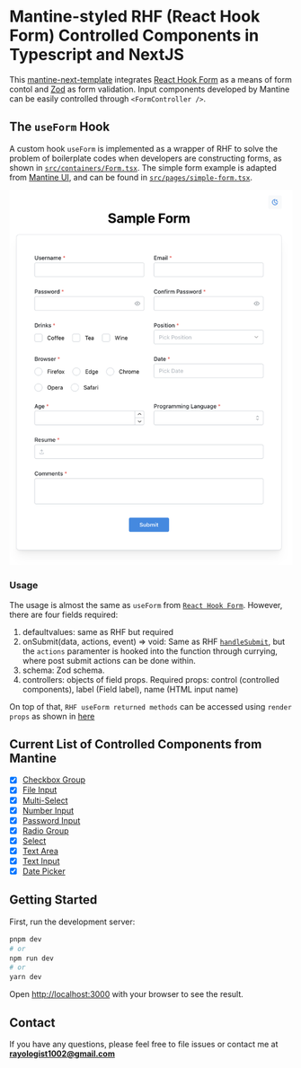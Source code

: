 # Mantine-styled RHF (React Hook Form) Controlled Components in Typescript and NextJS

This [mantine-next-template](https://github.com/mantinedev/mantine-next-template) integrates [React Hook Form](https://github.com/react-hook-form/react-hook-form) as a means of form contol and [Zod](https://github.com/colinhacks/zod) as form validation. Input components developed by Mantine can be easily controlled through `<FormController />`.

## The `useForm` Hook

A custom hook `useForm` is implemented as a wrapper of RHF to solve the problem of boilerplate codes when developers are constructing forms, as shown in [`src/containers/Form.tsx`](https://github.com/Rayologist/rhf-zod-mantine-typescript-template/blob/e2649eab77932dc9458ddae9e2c180fe3567ea0e/src/containers/Form.tsx#L216-L242). The simple form example is adapted from [Mantine UI](https://ui.mantine.dev/category/authentication#authentication-title), and can be found in [`src/pages/simple-form.tsx`](https://github.com/Rayologist/rhf-zod-mantine-typescript-template/blob/e2649eab77932dc9458ddae9e2c180fe3567ea0e/src/pages/simple-form.tsx#L11-L43).

![Sample Form](assets/form.png)

### Usage

The usage is almost the same as `useForm` from [`React Hook Form`](https://react-hook-form.com/api/useform). However, there are four fields required:

1. defaultvalues: same as RHF but required
2. onSubmit(data, actions, event) => void:
   Same as RHF [`handleSubmit`](https://react-hook-form.com/api/useform/handlesubmit), but the `actions` paramenter is hooked into the function through currying, where post submit actions can be done within.
3. schema: Zod schema.
4. controllers: objects of field props. Required props: control (controlled components), label (Field label), name (HTML input name)

On top of that, `RHF useForm returned methods` can be accessed using `render props` as shown in [here](https://github.com/Rayologist/rhf-zod-mantine-typescript-template/blob/e2649eab77932dc9458ddae9e2c180fe3567ea0e/src/pages/simple-form.tsx#L65)

## Current List of Controlled Components from Mantine

- [x] [Checkbox Group](https://mantine.dev/core/checkbox/)
- [x] [File Input](https://mantine.dev/core/file-input/)
- [x] [Multi-Select](https://mantine.dev/core/multi-select/)
- [x] [Number Input](https://mantine.dev/core/number-input/)
- [x] [Password Input](https://mantine.dev/core/password-input/)
- [x] [Radio Group](https://mantine.dev/core/radio/)
- [x] [Select](https://mantine.dev/core/select/)
- [x] [Text Area](https://mantine.dev/core/textarea/)
- [x] [Text Input](https://mantine.dev/core/text-input/)
- [x] [Date Picker](https://mantine.dev/dates/date-picker/)

## Getting Started

First, run the development server:

```bash
pnpm dev
# or
npm run dev
# or
yarn dev
```

Open [http://localhost:3000](http://localhost:3000) with your browser to see the result.

## Contact

If you have any questions, please feel free to file issues or contact me at **rayologist1002@gmail.com**
